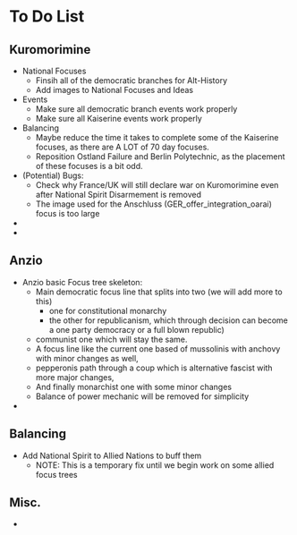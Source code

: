 # To Do List

## Kuromorimine
- National Focuses
    - Finsih all of the democratic branches for Alt-History
    - Add images to National Focuses and Ideas
- Events
    - Make sure all democratic branch events work properly
    - Make sure all Kaiserine events work properly
- Balancing
    - Maybe reduce the time it takes to complete some of the Kaiserine focuses, as there are A LOT of 70 day focuses.
    - Reposition Ostland Failure and Berlin Polytechnic, as the placement of these focuses is a bit odd.
- (Potential) Bugs:
    - Check why France/UK will still declare war on Kuromorimine even after National Spirit Disarmement is removed
    - The image used for the Anschluss (GER_offer_integration_oarai) focus is too large
- 
- 

## Anzio
- Anzio basic Focus tree skeleton:
    - Main democratic focus line that splits into two (we will add more to this) 
        - one for constitutional monarchy 
        - the other for republicanism, which through decision can become a one party democracy or a full blown republic) 
    - communist one which will stay the same.
    - A focus line like the current one based of mussolinis with anchovy with minor changes as well, 
    - pepperonis path through a coup which is alternative fascist with more major changes, 
    - And finally monarchist one with some minor changes
    - Balance of power mechanic will be removed for simplicity
- 


## Balancing
- Add National Spirit to Allied Nations to buff them
    - NOTE: This is a temporary fix until we begin work on some allied focus trees

## Misc.
- 
